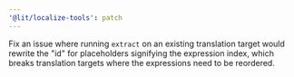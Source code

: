 ```yaml
---
'@lit/localize-tools': patch
---
```


Fix an issue where running `extract` on an existing translation target would rewrite the "id" for placeholders signifying the expression index, which breaks translation targets where the expressions need to be reordered.
